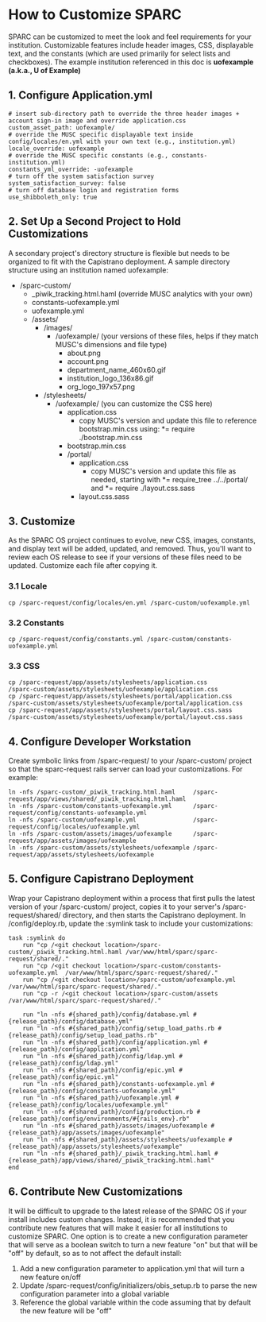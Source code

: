 # How to Customize SPARC
SPARC can be customized to meet the look and feel requirements for your institution. Customizable features include header images, CSS, displayable text, and the constants (which are used primarily for select lists and checkboxes). The example institution referenced in this doc is **uofexample (a.k.a., U of Example)**

## 1. Configure Application.yml
	# insert sub-directory path to override the three header images + account sign-in image and override application.css
	custom_asset_path: uofexample/
	# override the MUSC specific displayable text inside config/locales/en.yml with your own text (e.g., institution.yml)
	locale_override: uofexample
	# override the MUSC specific constants (e.g., constants-institution.yml)
	constants_yml_override: -uofexample
	# turn off the system satisfaction survey
	system_satisfaction_survey: false
	# turn off database login and registration forms
	use_shibboleth_only: true
	
## 2. Set Up a Second Project to Hold Customizations
A secondary project's directory structure is flexible but needs to be organized to fit with the Capistrano deployment. A sample directory structure using an institution named uofexample:

* /sparc-custom/
	* _piwik_tracking.html.haml (override MUSC analytics with your own)
	* constants-uofexample.yml
	* uofexample.yml
	* /assets/
	    * /images/
		    * /uofexample/ (your versions of these files, helps if they match MUSC's dimensions and file type)
			    * about.png
				* account.png
				* department_name_460x60.gif
				* institution_logo_136x86.gif
				* org_logo_197x57.png
		* /stylesheets/
			* /uofexample/ (you can customize the CSS here)
				* application.css
					* copy MUSC's version and update this file to reference bootstrap.min.css using: *= require ./bootstrap.min.css
				* bootstrap.min.css
				* /portal/
					* application.css
						* copy MUSC's version and update this file as needed, starting with  *= require_tree ../../portal/ and *= require ./layout.css.sass
					* layout.css.sass
 
## 3. Customize
As the SPARC OS project continues to evolve, new CSS, images, constants, and display text will be added, updated, and removed. Thus, you'll want to review each OS release to see if your versions of these files need to be updated. Customize each file after copying it.

### 3.1 Locale
	cp /sparc-request/config/locales/en.yml /sparc-custom/uofexample.yml

### 3.2 Constants
	cp /sparc-request/config/constants.yml /sparc-custom/constants-uofexample.yml

### 3.3 CSS
	cp /sparc-request/app/assets/stylesheets/application.css 		/sparc-custom/assets/stylesheets/uofexample/application.css 
	cp /sparc-request/app/assets/stylesheets/portal/application.css /sparc-custom/assets/stylesheets/uofexample/portal/application.css
	cp /sparc-request/app/assets/stylesheets/portal/layout.css.sass /sparc-custom/assets/stylesheets/uofexample/portal/layout.css.sass

## 4. Configure Developer Workstation
Create symbolic links from /sparc-request/ to your /sparc-custom/ project so that the sparc-request rails server can load your customizations. For example:
	
	ln -nfs /sparc-custom/_piwik_tracking.html.haml 	/sparc-request/app/views/shared/_piwik_tracking.html.haml
	ln -nfs /sparc-custom/constants-uofexample.yml 		/sparc-request/config/constants-uofexample.yml
	ln -nfs /sparc-custom/uofexample.yml 				/sparc-request/config/locales/uofexample.yml
	ln -nfs /sparc-custom/assets/images/uofexample 		/sparc-request/app/assets/images/uofexample
    ln -nfs /sparc-custom/assets/stylesheets/uofexample /sparc-request/app/assets/stylesheets/uofexample

## 5. Configure Capistrano Deployment
Wrap your Capistrano deployment within a process that first pulls the latest version of your /sparc-custom/ project, copies it to your server's /sparc-request/shared/ directory, and then starts the Capistrano deployment. In /config/deploy.rb, update the :symlink task to include your customizations:
	
	task :symlink do
    	run "cp /<git checkout location>/sparc-custom/_piwik_tracking.html.haml /var/www/html/sparc/sparc-request/shared/."
    	run "cp /<git checkout location>/sparc-custom/constants-uofexample.yml 	/var/www/html/sparc/sparc-request/shared/."
    	run "cp /<git checkout location>/sparc-custom/uofexample.yml 			/var/www/html/sparc/sparc-request/shared/."
    	run "cp -r /<git checkout location>/sparc-custom/assets 				/var/www/html/sparc/sparc-request/shared/."
		
    	run "ln -nfs #{shared_path}/config/database.yml #{release_path}/config/database.yml"
    	run "ln -nfs #{shared_path}/config/setup_load_paths.rb #{release_path}/config/setup_load_paths.rb"
    	run "ln -nfs #{shared_path}/config/application.yml #{release_path}/config/application.yml"
    	run "ln -nfs #{shared_path}/config/ldap.yml #{release_path}/config/ldap.yml"
    	run "ln -nfs #{shared_path}/config/epic.yml #{release_path}/config/epic.yml"
    	run "ln -nfs #{shared_path}/constants-uofexample.yml #{release_path}/config/constants-uofexample.yml"
    	run "ln -nfs #{shared_path}/uofexample.yml #{release_path}/config/locales/uofexample.yml"
    	run "ln -nfs #{shared_path}/config/production.rb #{release_path}/config/environments/#{rails_env}.rb"
    	run "ln -nfs #{shared_path}/assets/images/uofexample #{release_path}/app/assets/images/uofexample"
    	run "ln -nfs #{shared_path}/assets/stylesheets/uofexample #{release_path}/app/assets/stylesheets/uofexample"
    	run "ln -nfs #{shared_path}/_piwik_tracking.html.haml #{release_path}/app/views/shared/_piwik_tracking.html.haml"
	end

## 6. Contribute New Customizations
It will be difficult to upgrade to the latest release of the SPARC OS if your install includes custom changes. Instead, it is recommended that you contribute new features that will make it easier for all institutions to customize SPARC. One option is to create a new configuration parameter that will serve as a boolean switch to turn a new feature "on" but that will be "off" by default, so as to not affect the default install:

1. Add a new configuration parameter to application.yml that will turn a new feature on/off
2. Update /sparc-request/config/initializers/obis_setup.rb to parse the new configuration parameter into a global variable
3. Reference the global variable within the code assuming that by default the new feature will be "off"
